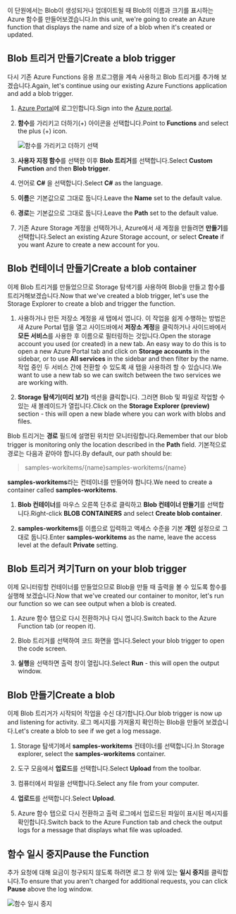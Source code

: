 <span data-ttu-id="97a7b-101">이 단원에서는 Blob이 생성되거나 업데이트될 때 Blob의 이름과 크기를 표시하는 Azure 함수를 만들어보겠습니다.</span><span class="sxs-lookup"><span data-stu-id="97a7b-101">In this unit, we're going to create an Azure function that displays the name and size of a blob when it's created or updated.</span></span> 

## <a name="create-a-blob-trigger"></a><span data-ttu-id="97a7b-102">Blob 트리거 만들기</span><span class="sxs-lookup"><span data-stu-id="97a7b-102">Create a blob trigger</span></span>

<span data-ttu-id="97a7b-103">다시 기존 Azure Functions 응용 프로그램을 계속 사용하고 Blob 트리거를 추가해 보겠습니다.</span><span class="sxs-lookup"><span data-stu-id="97a7b-103">Again, let's continue using our existing Azure Functions application and add a blob trigger.</span></span>

1. <span data-ttu-id="97a7b-104">[Azure Portal](https://portal.azure.com?azure-portal=true)에 로그인합니다.</span><span class="sxs-lookup"><span data-stu-id="97a7b-104">Sign into the [Azure portal](https://portal.azure.com?azure-portal=true).</span></span>

1. <span data-ttu-id="97a7b-105">**함수**를 가리키고 더하기(+) 아이콘을 선택합니다.</span><span class="sxs-lookup"><span data-stu-id="97a7b-105">Point to **Functions** and select the plus (+) icon.</span></span>

    ![함수를 가리키고 더하기 선택](../media-drafts/4-hover-function.png)

1. <span data-ttu-id="97a7b-107">**사용자 지정 함수**를 선택한 이후 **Blob 트리거**를 선택합니다.</span><span class="sxs-lookup"><span data-stu-id="97a7b-107">Select **Custom Function** and then **Blob trigger**.</span></span>

1. <span data-ttu-id="97a7b-108">언어로 **C#** 을 선택합니다.</span><span class="sxs-lookup"><span data-stu-id="97a7b-108">Select **C#** as the language.</span></span> 

1. <span data-ttu-id="97a7b-109">**이름**은 기본값으로 그대로 둡니다.</span><span class="sxs-lookup"><span data-stu-id="97a7b-109">Leave the **Name** set to the default value.</span></span>

1. <span data-ttu-id="97a7b-110">**경로**는 기본값으로 그대로 둡니다.</span><span class="sxs-lookup"><span data-stu-id="97a7b-110">Leave the **Path** set to the default value.</span></span>

1. <span data-ttu-id="97a7b-111">기존 Azure Storage 계정을 선택하거나, Azure에서 새 계정을 만들려면 **만들기**를 선택합니다.</span><span class="sxs-lookup"><span data-stu-id="97a7b-111">Select an existing Azure Storage account, or select **Create** if you want Azure to create a new account for you.</span></span>

## <a name="create-a-blob-container"></a><span data-ttu-id="97a7b-112">Blob 컨테이너 만들기</span><span class="sxs-lookup"><span data-stu-id="97a7b-112">Create a blob container</span></span>

<span data-ttu-id="97a7b-113">이제 Blob 트리거를 만들었으므로 Storage 탐색기를 사용하여 Blob을 만들고 함수를 트리거해보겠습니다.</span><span class="sxs-lookup"><span data-stu-id="97a7b-113">Now that we've created a blob trigger, let's use the Storage Explorer to create a blob and trigger the function.</span></span>

1. <span data-ttu-id="97a7b-114">사용하거나 만든 저장소 계정을 새 탭에서 엽니다. 이 작업을 쉽게 수행하는 방법은 새 Azure Portal 탭을 열고 사이드바에서 **저장소 계정**을 클릭하거나 사이드바에서 **모든 서비스**를 사용한 후 이름으로 필터링하는 것입니다.</span><span class="sxs-lookup"><span data-stu-id="97a7b-114">Open the storage account you used (or created) in a new tab. An easy way to do this is to open a new Azure Portal tab and click on **Storage accounts** in the sidebar, or to use **All services** in the sidebar and then filter by the name.</span></span> <span data-ttu-id="97a7b-115">작업 중인 두 서비스 간에 전환할 수 있도록 새 탭을 사용하려 할 수 있습니다.</span><span class="sxs-lookup"><span data-stu-id="97a7b-115">We want to use a new tab so we can switch between the two services we are working with.</span></span>

1. <span data-ttu-id="97a7b-116">**Storage 탐색기(미리 보기)** 섹션을 클릭합니다. 그러면 Blob 및 파일로 작업할 수 있는 새 블레이드가 열립니다.</span><span class="sxs-lookup"><span data-stu-id="97a7b-116">Click on the **Storage Explorer (preview)** section - this will open a new blade where you can work with blobs and files.</span></span>

<span data-ttu-id="97a7b-117">Blob 트리거는 **경로** 필드에 설명된 위치만 모니터링합니다.</span><span class="sxs-lookup"><span data-stu-id="97a7b-117">Remember that our blob trigger is monitoring only the location described in the **Path** field.</span></span> <span data-ttu-id="97a7b-118">기본적으로 경로는 다음과 같아야 합니다.</span><span class="sxs-lookup"><span data-stu-id="97a7b-118">By default, our path should be:</span></span>

> <span data-ttu-id="97a7b-119">samples-workitems/{name}</span><span class="sxs-lookup"><span data-stu-id="97a7b-119">samples-workitems/{name}</span></span>

<span data-ttu-id="97a7b-120">**samples-workitems**라는 컨테이너를 만들어야 합니다.</span><span class="sxs-lookup"><span data-stu-id="97a7b-120">We need to create a container called **samples-workitems**.</span></span>

1. <span data-ttu-id="97a7b-121">**Blob 컨테이너**를 마우스 오른쪽 단추로 클릭하고 **Blob 컨테이너 만들기**를 선택합니다.</span><span class="sxs-lookup"><span data-stu-id="97a7b-121">Right-click **BLOB CONTAINERS** and select **Create blob container**.</span></span>

1. <span data-ttu-id="97a7b-122">**samples-workitems**를 이름으로 입력하고 액세스 수준을 기본 **개인** 설정으로 그대로 둡니다.</span><span class="sxs-lookup"><span data-stu-id="97a7b-122">Enter **samples-workitems** as the name, leave the access level at the default **Private** setting.</span></span>

## <a name="turn-on-your-blob-trigger"></a><span data-ttu-id="97a7b-123">Blob 트리거 켜기</span><span class="sxs-lookup"><span data-stu-id="97a7b-123">Turn on your blob trigger</span></span>

<span data-ttu-id="97a7b-124">이제 모니터링할 컨테이너를 만들었으므로 Blob을 만들 때 출력을 볼 수 있도록 함수를 실행해 보겠습니다.</span><span class="sxs-lookup"><span data-stu-id="97a7b-124">Now that we've created our container to monitor, let's run our function so we can see output when a blob is created.</span></span>

1. <span data-ttu-id="97a7b-125">Azure 함수 탭으로 다시 전환하거나 다시 엽니다.</span><span class="sxs-lookup"><span data-stu-id="97a7b-125">Switch back to the Azure Function tab (or reopen it).</span></span>

1. <span data-ttu-id="97a7b-126">Blob 트리거를 선택하여 코드 화면을 엽니다.</span><span class="sxs-lookup"><span data-stu-id="97a7b-126">Select your blob trigger to open the code screen.</span></span>

1. <span data-ttu-id="97a7b-127">**실행**을 선택하면 출력 창이 열립니다.</span><span class="sxs-lookup"><span data-stu-id="97a7b-127">Select **Run** - this will open the output window.</span></span>

## <a name="create-a-blob"></a><span data-ttu-id="97a7b-128">Blob 만들기</span><span class="sxs-lookup"><span data-stu-id="97a7b-128">Create a blob</span></span>

<span data-ttu-id="97a7b-129">이제 Blob 트리거가 시작되어 작업을 수신 대기합니다.</span><span class="sxs-lookup"><span data-stu-id="97a7b-129">Our blob trigger is now up and listening for activity.</span></span> <span data-ttu-id="97a7b-130">로그 메시지를 가져올지 확인하는 Blob을 만들어 보겠습니다.</span><span class="sxs-lookup"><span data-stu-id="97a7b-130">Let's create a blob to see if we get a log message.</span></span>

1. <span data-ttu-id="97a7b-131">Storage 탐색기에서 **samples-workitems** 컨테이너를 선택합니다.</span><span class="sxs-lookup"><span data-stu-id="97a7b-131">In Storage explorer, select the **samples-workitems** container.</span></span>

1. <span data-ttu-id="97a7b-132">도구 모음에서 **업로드**를 선택합니다.</span><span class="sxs-lookup"><span data-stu-id="97a7b-132">Select **Upload** from the toolbar.</span></span>

1. <span data-ttu-id="97a7b-133">컴퓨터에서 파일을 선택합니다.</span><span class="sxs-lookup"><span data-stu-id="97a7b-133">Select any file from your computer.</span></span>

1. <span data-ttu-id="97a7b-134">**업로드**를 선택합니다.</span><span class="sxs-lookup"><span data-stu-id="97a7b-134">Select **Upload**.</span></span>

1. <span data-ttu-id="97a7b-135">Azure 함수 탭으로 다시 전환하고 출력 로그에서 업로드된 파일이 표시된 메시지를 확인합니다.</span><span class="sxs-lookup"><span data-stu-id="97a7b-135">Switch back to the Azure Function tab and check the output logs for a message that displays what file was uploaded.</span></span>

## <a name="pause-the-function"></a><span data-ttu-id="97a7b-136">함수 일시 중지</span><span class="sxs-lookup"><span data-stu-id="97a7b-136">Pause the Function</span></span>

<span data-ttu-id="97a7b-137">추가 요청에 대해 요금이 청구되지 않도록 하려면 로그 창 위에 있는 **일시 중지**를 클릭합니다.</span><span class="sxs-lookup"><span data-stu-id="97a7b-137">To ensure that you aren't charged for additional requests, you can click **Pause** above the log window.</span></span>

![함수 일시 중지](../media-drafts/4-pause-timer.png)
